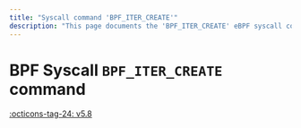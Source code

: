 ```yaml
---
title: "Syscall command 'BPF_ITER_CREATE'"
description: "This page documents the 'BPF_ITER_CREATE' eBPF syscall command, including its definition, usage, program types that can use it, and examples."
---
```

# BPF Syscall `BPF_ITER_CREATE` command

<!-- [FEATURE_TAG](BPF_ITER_CREATE) -->
[:octicons-tag-24: v5.8](https://github.com/torvalds/linux/commit/ac51d99bf81caac8d8881fe52098948110d0de68)
<!-- [/FEATURE_TAG] -->

<!-- TODO -->
